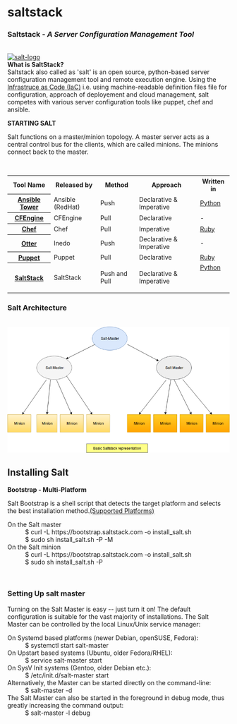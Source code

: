 # saltstack

<h3>Saltstack - <i> A Server Configuration Management Tool</i></h3><br />
<a href='https://docs.saltstack.com/en/latest'><img src='http://saltstack.com/wp-content/uploads/2014/12/saltStack_horizontal_dark_800x251.png' alt='salt-logo' height='40px' width='80px'/></a><br />
<b>What is SaltStack? </b><br />
Saltstack also called as 'salt' is an open source, python-based server configuration management tool and remote execution engine. Using the <a href='https://en.wikipedia.org/wiki/Infrastructure_as_Code'>Infrastruce as Code (IaC)</a> i.e. using machine-readable definition files file for configuration, approach of deployement and cloud management, salt competes with various server configuration tools like puppet, chef and ansible.<br />

<b>STARTING SALT</b>
<p>Salt functions on a master/minion topology. A master server acts as a central control bus for the clients, which are called minions. The minions connect back to the master.</p><br />
<table class="wikitable">
<tr>
<th>Tool Name</th>
<th>Released by</th>
<th>Method</th>
<th>Approach</th>
<th>Written in</th>
</tr>
<tr>
<th><a href="https://en.wikipedia.org/wiki/Ansible_(software)" title="Ansible (software)">Ansible Tower</a></th>
<td>Ansible (RedHat)</td>
<td>Push</td>
<td>Declarative &amp; Imperative</td>
<td><a href="https://en.wikipedia.org/wiki/Python_(programming_language)" title="Python (programming language)">Python</a></td>
</tr>
<tr>
<th><a href="https://en.wikipedia.org/wiki/CFEngine" title="CFEngine">CFEngine</a></th>
<td>CFEngine</td>
<td>Pull</td>
<td>Declarative</td>
<td>-</td>
</tr>
<tr>
<th><a href="https://en.wikipedia.org/wiki/Chef_(software)" title="Chef (software)">Chef</a></th>
<td>Chef</td>
<td>Pull</td>
<td>Imperative</td>
<td><a href="https://en.wikipedia.org/wiki/Ruby" title="Ruby">Ruby</a></td>
</tr>
<tr>
<th><a href="https://en.wikipedia.org/wiki/Otter_(software)" title="Otter (software)">Otter</a></th>
<td>Inedo</td>
<td>Push</td>
<td>Declarative &amp; Imperative</td>
<td>-</td>
</tr>
<tr>
<th><a href="https://en.wikipedia.org/wiki/Puppet_(software)" title="Puppet (software)">Puppet</a></th>
<td>Puppet</td>
<td>Pull</td>
<td>Declarative</td>
<td><a href="https://en.wikipedia.org/wiki/Ruby" title="Ruby">Ruby</a></td>
</tr>
<tr>
<th><a href="https://en.wikipedia.org/wiki/SaltStack" class="mw-redirect" title="SaltStack">SaltStack</a></th>
<td>SaltStack</td>
<td>Push and Pull</td>
<td>Declarative &amp; Imperative</td>
<td><a href="https://en.wikipedia.org/wiki/Python_(programming_language)" title="Python (programming language)">Python</a>
<p><br /></p>
</td>
</tr>
</table>

<h3>Salt Architecture</h3><br />
<img src='https://github.com/shaktigupta200/saltstack/blob/master/saltstack%20workflow.png' alt='salt architecture' />
<br/>
<h2>Installing Salt</h2>
<b>Bootstrap - Multi-Platform</b></br>
<p>Salt Bootstrap is a shell script that detects the target platform and selects the best installation method.<a href='https://docs.saltstack.com/en/latest/topics/tutorials/salt_bootstrap.html#supported-operating-systems' target="_blank">(Supported Platforms)</a>

<dl>
  <dt>On the Salt master</dt>
  <dd>$ curl -L https://bootstrap.saltstack.com -o install_salt.sh</dd>
  <dd>$ sudo sh install_salt.sh -P -M</dd>
  <dt>On the Salt minion</dt>
  <dd>$ curl -L https://bootstrap.saltstack.com -o install_salt.sh</dd>
  <dd>$ sudo sh install_salt.sh -P</dd>
</dl>
</p>
<br />
<h3>Setting Up salt master</h3>
Turning on the Salt Master is easy -- just turn it on! The default configuration is suitable for the vast majority of installations. The Salt Master can be controlled by the local Linux/Unix service manager:
<dl>
<dt>On Systemd based platforms (newer Debian, openSUSE, Fedora):</dt>
<dd>$ systemctl start salt-master</dd>
<dt>On Upstart based systems (Ubuntu, older Fedora/RHEL):</dt>
<dd>$ service salt-master start</dd>
<dt>On SysV Init systems (Gentoo, older Debian etc.):</dt>
<dd>$ /etc/init.d/salt-master start</dd>
<dt>Alternatively, the Master can be started directly on the command-line:</dt>
<dd>$ salt-master -d</dd>
<dt>The Salt Master can also be started in the foreground in debug mode, thus greatly increasing the command output:</dt>
<dd>$ salt-master -l debug</dd>
</dl>

